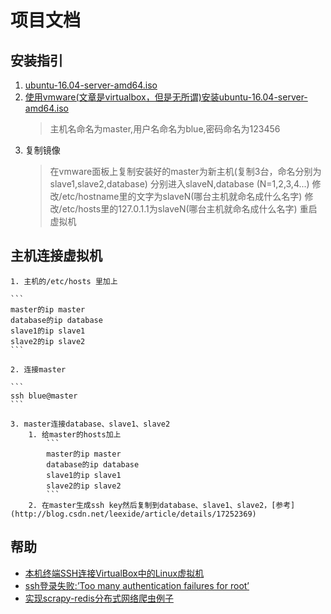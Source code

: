 # 项目文档

## 安装指引

1. [ubuntu-16.04-server-amd64.iso](http://releases.ubuntu.com/16.04/ubuntu-16.04-server-amd64.iso)
2. [使用vmware(文章是virtualbox，但是无所谓)安装ubuntu-16.04-server-amd64.iso](http://www.linuxidc.com/Linux/2016-08/134583.htm)
    > 主机名命名为master,用户名命名为blue,密码命名为123456
3. 复制镜像
    > 在vmware面板上复制安装好的master为新主机(复制3台，命名分别为slave1,slave2,database)
    > 分别进入slaveN,database (N=1,2,3,4...)
    > 修改/etc/hostname里的文字为slaveN(哪台主机就命名成什么名字)
    > 修改/etc/hosts里的127.0.1.1为slaveN(哪台主机就命名成什么名字)
    > 重启虚拟机

## 主机连接虚拟机
    1. 主机的/etc/hosts 里加上
    
    ```
    master的ip master
    database的ip database
    slave1的ip slave1
    slave2的ip slave2
    ```
    
    2. 连接master
    
    ```
    ssh blue@master
    ```
    
    3. master连接database、slave1、slave2
        1. 给master的hosts加上
            ```
            master的ip master
            database的ip database
            slave1的ip slave1
            slave2的ip slave2
            ```
        2. 在master生成ssh key然后复制到database、slave1、slave2，[参考](http://blog.csdn.net/leexide/article/details/17252369)
    
## 帮助
- [本机终端SSH连接VirtualBox中的Linux虚拟机](https://itbilu.com/linux/management/4Jy8JsAIM.html)
- [ssh登录失败:’Too many authentication failures for root’](http://bbs.iosre.com/t/ssh-too-many-authentication-failures-for-root/306)
- [实现scrapy-redis分布式网络爬虫例子](http://yanyan0108.blog.163.com/blog/static/173747928201591524728727/)